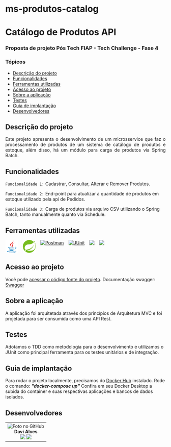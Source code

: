 # ms-produtos-catalog

# Catálogo de Produtos API

### Proposta de projeto Pós Tech FIAP - Tech Challenge - Fase 4

### Tópicos

- [Descrição do projeto](#descrição-do-projeto)
- [Funcionalidades](#funcionalidades)
- [Ferramentas utilizadas](#ferramentas-utilizadas)
- [Acesso ao projeto](#acesso-ao-projeto)
- [Sobre a aplicação](#sobre-a-aplicação)
- [Testes](#testes)
- [Guia de implantação](#guia-de-implantação)
- [Desenvolvedores](#desenvolvedores)

## Descrição do projeto

<p align="justify">
Este projeto apresenta o desenvolvimento de um microsservice que faz o processamento de produtos de um sistema de catálogo de produtos e estoque, além disso, há um módulo para carga de produtos via Spring Batch.

</p>

## Funcionalidades

`Funcionalidade 1:` Cadastrar, Consultar, Alterar e Remover Produtos.

`Funcionalidade 2:` End-point para atualizar a quantidade de produtos em estoque utilizado pela api de Pedidos.

`Funcionalidade 3:` Carga de produtos via arquivo CSV utilizando o Spring Batch, tanto manualmente quanto via Schedule.


## Ferramentas utilizadas
<div style="display: flex; gap: 15px">
<a href="https://www.java.com" target="_blank"> 
    <img src="https://raw.githubusercontent.com/devicons/devicon/master/icons/java/java-original.svg" alt="Java" width="40" height="40"/> 
</a>

<a href="https://spring.io/" target="_blank"> 
    <img src="https://raw.githubusercontent.com/devicons/devicon/master/icons/spring/spring-original.svg" alt="Spring" width="40" height="40"/> 
</a>

<a href="https://www.postman.com/" target="_blank"> 
    <img src="https://cdn.jsdelivr.net/gh/devicons/devicon@latest/icons/postman/postman-original.svg" alt="Postman" width="40" /> 
</a>

<a href="https://junit.org/junit5/" target="_blank"> 
    <img src="https://camo.githubusercontent.com/47ab606787e47aee8033b92c8f1d05c0e74b9b81904550f35a8f54e39f6c993b/68747470733a2f2f6a756e69742e6f72672f6a756e6974352f6173736574732f696d672f6a756e6974352d6c6f676f2e706e67" alt="JUnit" width="40" height="40"/> 
</a>

<a href="https://www.postgresql.org/" target="_blank">
    <img src="https://cdn.jsdelivr.net/gh/devicons/devicon@latest/icons/postgresql/postgresql-plain.svg" width="40"/>
</a>

<a href="https://www.docker.com/" target="_blank">
    <img src="https://cdn.jsdelivr.net/gh/devicons/devicon@latest/icons/docker/docker-plain.svg" width="40"/>
</a>

</div>


## Acesso ao projeto

Você pode [acessar o código fonte do projeto](https://github.com/Grupo23TC/ms-produtos-catalog).
Documentação swagger: [Swagger](http://localhost:8084/ms-produtos-catalog-doc.html)

## Sobre a aplicação

A aplicação foi arquitetada através dos princípios de Arquitetura MVC e foi projetada para ser consumida como uma API Rest.

## Testes

Adotamos o TDD como metodologia para o desenvolvimento e utilizamos o JUnit como principal ferramenta para os testes
unitários e de integração.

## Guia de implantação

Para rodar o projeto localmente, precisamos do [Docker Hub](https://www.docker.com/) instalado.
Rode o comando: <b><i>"docker-compose up"</i></b>
Confira em seu Docker Desktop a subida do container e suas respectivas aplicações e bancos de dados isolados.

## Desenvolvedores

<table align="center">
  <tr>
    <td align="center">
      <div>
        <img src="https://avatars.githubusercontent.com/davialvs" width="120px;" alt="Foto no GitHub" class="profile"/><br>
          <b> Davi Alves  </b><br>
            <a href="https://www.linkedin.com/in/davi-alves-dev/" alt="Linkedin"><img src="https://img.shields.io/badge/LinkedIn-0077B5?style=for-the-badge&logo=linkedin&logoColor=white" height="20"></a>
            <a href="https://github.com/davialvs" alt="Github"><img src="https://img.shields.io/badge/GitHub-100000?style=for-the-badge&logo=github&logoColor=white" height="20"></a>
      </div>
    </td>
  </tr>
</table>